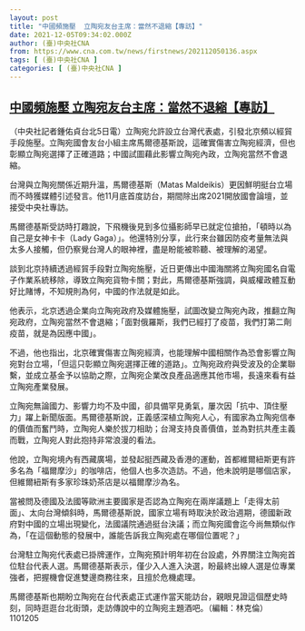```yaml
---
layout: post
title: "中國頻施壓  立陶宛友台主席：當然不退縮【專訪】"
date: 2021-12-05T09:34:02.000Z
author: (臺)中央社CNA
from: https://www.cna.com.tw/news/firstnews/202112050136.aspx
tags: [ (臺)中央社CNA ]
categories: [ (臺)中央社CNA ]
---
```

<!--1638696842000-->
[中國頻施壓  立陶宛友台主席：當然不退縮【專訪】](https://www.cna.com.tw/news/firstnews/202112050136.aspx)
------

<div>
<div></div><div><p>（中央社記者鍾佑貞台北5日電）立陶宛允許設立台灣代表處，引發北京頻以經貿手段施壓。立陶宛國會友台小組主席馬爾德基斯說，這確實傷害立陶宛經濟，但也彰顯立陶宛選擇了正確道路；中國試圖藉此影響立陶宛內政，立陶宛當然不會退縮。</p><p>台灣與立陶宛關係近期升溫，馬爾德基斯（Matas Maldeikis）更因鮮明挺台立場而不時獲媒體引述發言。他11月底首度訪台，期間除出席2021開放國會論壇，並接受中央社專訪。</p><p>馬爾德基斯受訪時打趣說，下飛機後見到多位攝影師早已就定位搶拍，「頓時以為自己是女神卡卡（Lady Gaga）」。他還特別分享，此行來台雖因防疫考量無法與太多人接觸，但仍察覺台灣人的眼神裡，盡是盼能被聆聽、被理解的渴望。</p><p>談到北京持續透過經貿手段對立陶宛施壓，近日更傳出中國海關將立陶宛國名自電子作業系統移除，導致立陶宛貨物卡關；對此，馬爾德基斯強調，與威權政體互動好比賭博，不知規則為何，中國的作法就是如此。</p><p>他表示，北京透過企業向立陶宛政府及媒體施壓，試圖改變立陶宛內政，推翻立陶宛政府，立陶宛當然不會退縮；「面對俄羅斯，我們已經打了疫苗，我們打第二劑疫苗，就是為因應中國」。</p><p>不過，他也指出，北京確實傷害立陶宛經濟，也能理解中國相關作為恐會影響立陶宛對台立場，「但這只彰顯立陶宛選擇正確的道路」。立陶宛政府與受波及的企業聯繫，並成立基金予以協助之際，立陶宛企業改良產品適應其他市場，長遠來看有益立陶宛產業發展。</p><p>立陶宛無論國力、影響力均不及中國，卻具備罕見勇氣，屢次因「抗中、頂住壓力」躍上新聞版面。馬爾德基斯說，正義感深植立陶宛人心，有國家為立陶宛信奉的價值而奮鬥時，立陶宛人樂於拔刀相助；台灣支持良善價值，並為對抗共產主義而戰，立陶宛人對此抱持非常浪漫的看法。</p><p>他說，立陶宛境內有西藏廣場，並發起挺西藏及香港的運動，首都維爾紐斯更有許多名為「福爾摩沙」的咖啡店，他個人也多次造訪。不過，他未說明是哪個店家，但維爾紐斯有多家珍珠奶茶店是以福爾摩沙為名。</p><p>當被問及德國及法國等歐洲主要國家是否認為立陶宛在兩岸議題上「走得太前面」、太向台灣傾斜時，馬爾德基斯說，國家立場有時取決於政治週期，德國新政府對中國的立場出現變化，法國議院通過挺台決議；而立陶宛國會迄今尚無類似作為，「在這個動態的發展中，誰能告訴我立陶宛處在哪個位置呢？」</p><p>台灣駐立陶宛代表處已掛牌運作，立陶宛預計明年初在台設處，外界關注立陶宛首位駐台代表人選。馬爾德基斯表示，僅少入人進入決選，盼最終出線人選是位專業強者，把握機會促進雙邊商務往來，且擅於危機處理。</p><p>馬爾德基斯也期盼立陶宛在台代表處正式運作當天能訪台，親眼見證這個歷史時刻，同時逛逛台北街頭，走訪傳說中的立陶宛主題酒吧。（編輯：林克倫）1101205</p></div>
</div>
